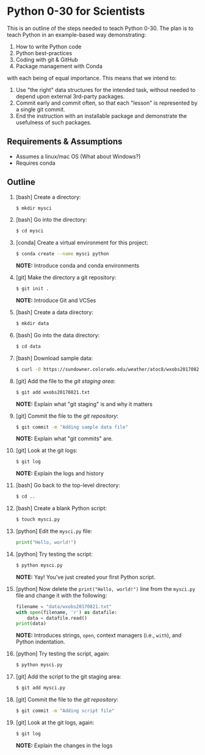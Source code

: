 Python 0-30 for Scientists
==========================

This is an outline of the steps needed to teach Python 0-30.  The plan is to teach
Python in an example-based way demonstrating:

1. How to write Python code
1. Python best-practices
1. Coding with git & GitHub
1. Package management with Conda

with each being of equal importance.  This means that we intend to:

1. Use "the right" data structures for the intended task, without needed to depend upon external 3rd-party packages.
1. Commit early and commit often, so that each "lesson" is represented by a single git commit.
1. End the instruction with an installable package and demonstrate the usefulness of such packages.

Requirements & Assumptions
--------------------------

- Assumes a linux/mac OS (What about Windows?)
- Requires conda

Outline
-------

1. [bash] Create a directory:
   ```bash
   $ mkdir mysci
   ```
   
1. [bash] Go into the directory:
   ```bash
   $ cd mysci
   ```
   
1. [conda] Create a virtual environment for this project:
   ```bash
   $ conda create --name mysci python
   ```
   **NOTE:** Introduce conda and conda environments

1. [git] Make the directory a git repository:
   ```bash
   $ git init .
   ```
   **NOTE:** Introduce Git and VCSes
   
1. [bash] Create a data directory:
   ```bash
   $ mkdir data
   ```
   
1. [bash] Go into the data directory:
   ```bash
   $ cd data
   ```
   
1. [bash] Download sample data:
   ```bash
   $ curl -O https://sundowner.colorado.edu/weather/atoc8/wxobs20170821.txt
   ```
   
1. [git] Add the file to the *git staging area*:
   ```bash
   $ git add wxobs20170821.txt
   ```
   **NOTE:** Explain what "git staging" is and why it matters
   
1. [git] Commit the file to the *git repository*:
   ```bash
   $ git commit -m "Adding sample data file"
   ```
   **NOTE:** Explain what "git commits" are.

1. [git] Look at the git logs:
   ```bash
   $ git log
   ```
   **NOTE:** Explain the logs and history

1. [bash] Go back to the top-level directory:
   ```bash
   $ cd ..
   ```
   
1. [bash] Create a blank Python script:
   ```bash
   $ touch mysci.py
   ```

1. [python] Edit the `mysci.py` file:
   ```python
   print("Hello, world!")
   ```
   
1. [python] Try testing the script:
   ```bash
   $ python mysci.py
   ```
   **NOTE:**  Yay!  You've just created your first Python script.
   
1. [python] Now delete the `print("Hello, world!")` line
   from the `mysci.py` file and change it with the following:
   ```python
   filename = "data/wxobs20170821.txt"
   with open(filename, 'r') as datafile:
       data = datafile.read()
   print(data)
   ```
   **NOTE:** Introduces strings, `open`, context managers (i.e., `with`),
   and Python indentation.
   
1. [python] Try testing the script, again:
   ```bash
   $ python mysci.py
   ```
   
1. [git] Add the script to the git staging area:
   ```bash
   $ git add mysci.py
   ```
   
1. [git] Commit the file to the *git repository*:
   ```bash
   $ git commit -m "Adding script file"
   ```

1. [git] Look at the git logs, again:
   ```bash
   $ git log
   ```
   **NOTE:** Explain the changes in the logs
